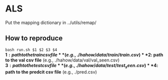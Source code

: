 # ALS

Put the mapping dictionary in ../utils/remap/

## How to reproduce 
`bash run.sh $1 $2 $3 $4`  
**$1: path to the train csv file** (e.g., ./hahow/data/train/train.csv)  
**$2: path to the val csv file** (e.g., ./hahow/data/val/val_seen.csv)   
**$3: path to the test csv file** (e.g., ./hahow/data/test/test_seen.csv)   
**$4: path to the predcit csv file** (e.g., ./pred.csv)   

